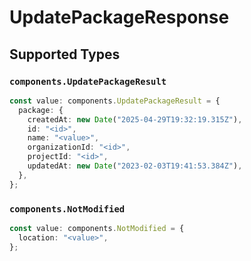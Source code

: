 # UpdatePackageResponse


## Supported Types

### `components.UpdatePackageResult`

```typescript
const value: components.UpdatePackageResult = {
  package: {
    createdAt: new Date("2025-04-29T19:32:19.315Z"),
    id: "<id>",
    name: "<value>",
    organizationId: "<id>",
    projectId: "<id>",
    updatedAt: new Date("2023-02-03T19:41:53.384Z"),
  },
};
```

### `components.NotModified`

```typescript
const value: components.NotModified = {
  location: "<value>",
};
```

